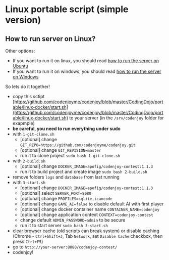 Linux portable script (simple version)
======================

How to run server on Linux?
----------------------------
Other options:
- If you want to run it on linux, you should read
[how to run the server on Ubuntu](https://github.com/codenjoyme/codenjoy-portable-linux.git#ubuntu-portable-script)
- If you want to run it on windows, you should read
[how to run the server on Windows](https://github.com/codenjoyme/codenjoy-portable-windows.git#windows-portable-script)

So lets do it together!
- copy this sctipt [https://github.com/codenjoyme/codenjoy/blob/master/CodingDojo/portable/linux-docker/start.sh](https://github.com/codenjoyme/codenjoy/blob/master/CodingDojo/portable/linux-docker/start.sh) to your server (in the `/srv/codenjoy` folder for exapmple)
- **be careful, you need to run everything under sudo**
- with `1-git-clone.sh` 
    * [optional] change `GIT_REPO=https://github.com/codenjoyme/codenjoy.git`
    * [optional] change `GIT_REVISION=master`
    * run it to clone project `sudo bash 1-git-clone.sh`
- with `2-build.sh` 
    * [optional] change `DOCKER_IMAGE=apofig/codenjoy-contest:1.1.3`
    * run it to build project and create image `sudo bash 2-build.sh` 
- remove folders `logs` and `database` from last running
- with `3-start.sh`
    * [optional] change `DOCKER_IMAGE=apofig/codenjoy-contest:1.1.3`
    * [optional] select `SERVER_PORT=8080`
    * [optional] change `PROFILES=sqlite,icancode`
    * [optional] change `GAME_AI=false` to disable default AI with first player
    * [optional] change docker container name `CONTAINER_NAME=codenjoy`
    * [optional] change application context `CONTEXT=codenjoy-contest`
    * change default `ADMIN_PASSWORD=admin` to be secure
    * run it to start server `sudo bash 3-start.sh`
- clear browser cache (old scripts can break system) or disable caching 
 (Chrome - `Ctrl+Shift+J`, Tab `Network`, set `Disable Cache` checkbox, then press `Ctrl+F5`)
- go to ```http://your-server:8080/codenjoy-contest/```
- codenjoy!   

